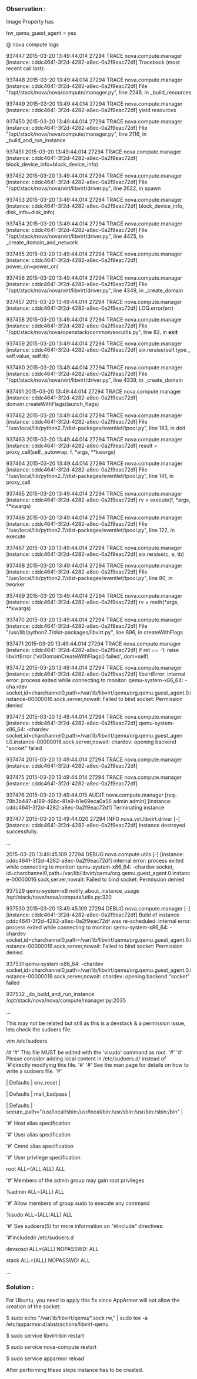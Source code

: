 ### Observation :

Image Property has

hw_qemu_guest_agent = yes

@ nova compute logs

937447 2015-03-20 13:49:44.014 27294 TRACE nova.compute.manager [instance: cddc4641-3f2d-4282-a8ec-0a2f9eac72df] Traceback (most recent call last):

937448 2015-03-20 13:49:44.014 27294 TRACE nova.compute.manager [instance: cddc4641-3f2d-4282-a8ec-0a2f9eac72df]   File "/opt/stack/nova/nova/compute/manager.py", line 2246, in _build_resources

937449 2015-03-20 13:49:44.014 27294 TRACE nova.compute.manager [instance: cddc4641-3f2d-4282-a8ec-0a2f9eac72df]     yield resources

937450 2015-03-20 13:49:44.014 27294 TRACE nova.compute.manager [instance: cddc4641-3f2d-4282-a8ec-0a2f9eac72df]   File "/opt/stack/nova/nova/compute/manager.py", line 2116, in _build_and_run_instance

937451 2015-03-20 13:49:44.014 27294 TRACE nova.compute.manager [instance: cddc4641-3f2d-4282-a8ec-0a2f9eac72df]     block_device_info=block_device_info)

937452 2015-03-20 13:49:44.014 27294 TRACE nova.compute.manager [instance: cddc4641-3f2d-4282-a8ec-0a2f9eac72df]   File "/opt/stack/nova/nova/virt/libvirt/driver.py", line 2622, in spawn

937453 2015-03-20 13:49:44.014 27294 TRACE nova.compute.manager [instance: cddc4641-3f2d-4282-a8ec-0a2f9eac72df]     block_device_info, disk_info=disk_info)

937454 2015-03-20 13:49:44.014 27294 TRACE nova.compute.manager [instance: cddc4641-3f2d-4282-a8ec-0a2f9eac72df]   File "/opt/stack/nova/nova/virt/libvirt/driver.py", line 4425, in _create_domain_and_network

937455 2015-03-20 13:49:44.014 27294 TRACE nova.compute.manager [instance: cddc4641-3f2d-4282-a8ec-0a2f9eac72df]     power_on=power_on)

937456 2015-03-20 13:49:44.014 27294 TRACE nova.compute.manager [instance: cddc4641-3f2d-4282-a8ec-0a2f9eac72df]   File "/opt/stack/nova/nova/virt/libvirt/driver.py", line 4349, in _create_domain

937457 2015-03-20 13:49:44.014 27294 TRACE nova.compute.manager [instance: cddc4641-3f2d-4282-a8ec-0a2f9eac72df]     LOG.error(err)

937458 2015-03-20 13:49:44.014 27294 TRACE nova.compute.manager [instance: cddc4641-3f2d-4282-a8ec-0a2f9eac72df]   File "/opt/stack/nova/nova/openstack/common/excutils.py", line 82, in __exit__

937459 2015-03-20 13:49:44.014 27294 TRACE nova.compute.manager [instance: cddc4641-3f2d-4282-a8ec-0a2f9eac72df]     six.reraise(self.type_, self.value, self.tb)

937460 2015-03-20 13:49:44.014 27294 TRACE nova.compute.manager [instance: cddc4641-3f2d-4282-a8ec-0a2f9eac72df]   File "/opt/stack/nova/nova/virt/libvirt/driver.py", line 4339, in _create_domain

937461 2015-03-20 13:49:44.014 27294 TRACE nova.compute.manager [instance: cddc4641-3f2d-4282-a8ec-0a2f9eac72df]     domain.createWithFlags(launch_flags)

937462 2015-03-20 13:49:44.014 27294 TRACE nova.compute.manager [instance: cddc4641-3f2d-4282-a8ec-0a2f9eac72df]   File "/usr/local/lib/python2.7/dist-packages/eventlet/tpool.py", line 183, in doit

937463 2015-03-20 13:49:44.014 27294 TRACE nova.compute.manager [instance: cddc4641-3f2d-4282-a8ec-0a2f9eac72df]     result = proxy_call(self._autowrap, f, *args, **kwargs)

937464 2015-03-20 13:49:44.014 27294 TRACE nova.compute.manager [instance: cddc4641-3f2d-4282-a8ec-0a2f9eac72df]   File "/usr/local/lib/python2.7/dist-packages/eventlet/tpool.py", line 141, in proxy_call

937465 2015-03-20 13:49:44.014 27294 TRACE nova.compute.manager [instance: cddc4641-3f2d-4282-a8ec-0a2f9eac72df]     rv = execute(f, *args, **kwargs)

937466 2015-03-20 13:49:44.014 27294 TRACE nova.compute.manager [instance: cddc4641-3f2d-4282-a8ec-0a2f9eac72df]   File "/usr/local/lib/python2.7/dist-packages/eventlet/tpool.py", line 122, in execute

937467 2015-03-20 13:49:44.014 27294 TRACE nova.compute.manager [instance: cddc4641-3f2d-4282-a8ec-0a2f9eac72df]     six.reraise(c, e, tb)

937468 2015-03-20 13:49:44.014 27294 TRACE nova.compute.manager [instance: cddc4641-3f2d-4282-a8ec-0a2f9eac72df]   File "/usr/local/lib/python2.7/dist-packages/eventlet/tpool.py", line 80, in tworker

937469 2015-03-20 13:49:44.014 27294 TRACE nova.compute.manager [instance: cddc4641-3f2d-4282-a8ec-0a2f9eac72df]     rv = meth(*args, **kwargs)

937470 2015-03-20 13:49:44.014 27294 TRACE nova.compute.manager [instance: cddc4641-3f2d-4282-a8ec-0a2f9eac72df]   File "/usr/lib/python2.7/dist-packages/libvirt.py", line 896, in createWithFlags

937471 2015-03-20 13:49:44.014 27294 TRACE nova.compute.manager [instance: cddc4641-3f2d-4282-a8ec-0a2f9eac72df]     if ret == -1: raise libvirtError ('virDomainCreateWithFlags() failed', dom=self)

937472 2015-03-20 13:49:44.014 27294 TRACE nova.compute.manager [instance: cddc4641-3f2d-4282-a8ec-0a2f9eac72df] libvirtError: internal error: process exited while connecting to monitor: qemu-system-x86_64: -cha       rdev socket,id=charchannel0,path=/var/lib/libvirt/qemu/org.qemu.guest_agent.0.instance-00000016.sock,server,nowait: Failed to bind socket: Permission denied

937473 2015-03-20 13:49:44.014 27294 TRACE nova.compute.manager [instance: cddc4641-3f2d-4282-a8ec-0a2f9eac72df] qemu-system-x86_64: -chardev socket,id=charchannel0,path=/var/lib/libvirt/qemu/org.qemu.guest_agen       t.0.instance-00000016.sock,server,nowait: chardev: opening backend "socket" failed

937474 2015-03-20 13:49:44.014 27294 TRACE nova.compute.manager [instance: cddc4641-3f2d-4282-a8ec-0a2f9eac72df]

937475 2015-03-20 13:49:44.014 27294 TRACE nova.compute.manager [instance: cddc4641-3f2d-4282-a8ec-0a2f9eac72df]

937476 2015-03-20 13:49:44.015 AUDIT nova.compute.manager [req-78b3b447-a189-46bc-81e9-b1e69eca0a56 admin admin] [instance: cddc4641-3f2d-4282-a8ec-0a2f9eac72df] Terminating instance

937477 2015-03-20 13:49:44.020 27294 INFO nova.virt.libvirt.driver [-] [instance: cddc4641-3f2d-4282-a8ec-0a2f9eac72df] Instance destroyed successfully.

...

2015-03-20 13:49:45.109 27294 DEBUG nova.compute.utils [-] [instance: cddc4641-3f2d-4282-a8ec-0a2f9eac72df] internal error: process exited while connecting to monitor: qemu-system-x86_64: -chardev socket,       id=charchannel0,path=/var/lib/libvirt/qemu/org.qemu.guest_agent.0.instance-00000016.sock,server,nowait: Failed to bind socket: Permission denied

937529 qemu-system-x8 notify_about_instance_usage /opt/stack/nova/nova/compute/utils.py:320

937530 2015-03-20 13:49:45.109 27294 DEBUG nova.compute.manager [-] [instance: cddc4641-3f2d-4282-a8ec-0a2f9eac72df] Build of instance cddc4641-3f2d-4282-a8ec-0a2f9eac72df was re-scheduled: internal error: process exited while connecting to monitor: qemu-system-x86_64: -chardev socket,id=charchannel0,path=/var/lib/libvirt/qemu/org.qemu.guest_agent.0.instance-00000016.sock,server,nowait: Failed to bind socket: Permission denied

937531 qemu-system-x86_64: -chardev socket,id=charchannel0,path=/var/lib/libvirt/qemu/org.qemu.guest_agent.0.instance-00000016.sock,server,nowait: chardev: opening backend "socket" failed

937532  _do_build_and_run_instance /opt/stack/nova/nova/compute/manager.py:2035

...

This may not be related but still as this is a devstack & a permission issue, lets check the sudoers file.

vim /etc/sudoers 

/#
'#' This file MUST be edited with the 'visudo' command as root.
'#'
'#' Please consider adding local content in /etc/sudoers.d/ instead of
'#'directly modifying this file.
'#'
'#' See the man page for details on how to write a sudoers file.
'#'

| Defaults  |     env_reset                                                                  |

| Defaults  |     mail_badpass                                                               |

| Defaults  |     secure_path="/usr/local/sbin:/usr/local/bin:/usr/sbin:/usr/bin:/sbin:/bin" |

'#' Host alias specification

'#' User alias specification

'#' Cmnd alias specification

'#' User privilege specification

root    ALL=(ALL:ALL) ALL

'#' Members of the admin group may gain root privileges

%admin ALL=(ALL) ALL

'#' Allow members of group sudo to execute any command

%sudo   ALL=(ALL:ALL) ALL

'#' See sudoers(5) for more information on "#include" directives:

'#'includedir /etc/sudoers.d

devsosci ALL=(ALL) NOPASSWD: ALL

stack ALL=(ALL) NOPASSWD: ALL

...


### Solution :

For Ubuntu, you need to apply this fix since AppArmor will not allow the creation of the socket:

$ sudo echo "/var/lib/libvirt/qemu/*.sock rw," | sudo tee -a /etc/apparmor.d/abstractions/libvirt-qemu

$ sudo service libvirt-bin restart

$ sudo service nova-compute restart

$ sudo service apparmor reload

After performing these steps instance has to be created.

